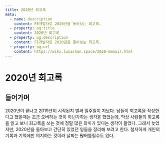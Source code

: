 ```yaml
---
title: 2020년 회고록
meta:
  - name: description
    content: FE개발자로 2020년을 돌아보는 회고록.
  - property: og:title
    content: 2020년 회고록
  - property: og:description
    content: FE개발자로 2020년을 돌아보는 회고록.
  - property: og:url
    content: https://wiki.lucashan.space/2020-memoir.html
---
```


<h1 class="screen-reader-text">2020년 회고록</h1>

<h2 class="first-header">들어가며</h2>

2020년이 끝나고 2019년이 시작된지 벌써 일주일이 지났다. 남들이 회고록을 작성한다고 했을때는 조금 오버하는 것이 아닌가하는 생각을 했었는데, 막상 사람들의 회고록을 읽고 보니 회고록을 쓰는 것에 정말 많은 의미가 있다는 생각이 들었다. 그래서 늦었지만, 2020년을 돌아보고 간단히 있었던 일들을 정리해 보려고 한다. 철저하게 개인의 기록과 기억에만 의지하는 것이라 날짜는 ~~많이~~틀릴수도 있다.

